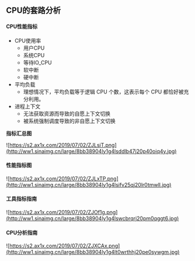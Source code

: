 ## CPU的套路分析

#### CPU性能指标

+ CPU使用率
  + 用户CPU
  + 系统CPU
  + 等待IO_CPU
  + 软中断
  + 硬中断
+ 平均负载
  + 理想情况下，平均负载等于逻辑 CPU 个数，这表示每个 CPU 都恰好被充分利用。
+ 进程上下文
  + 无法获取资源而导致的自愿上下文切换
  + 被系统强制调度导致的非自愿上下文切换

**指标汇总图**

![https://s2.ax1x.com/2019/07/02/ZJLsiT.png](http://ww1.sinaimg.cn/large/8bb38904ly1g4lsddlb47j20p40oiq4y.jpg)

#### 性能指标图

![https://s2.ax1x.com/2019/07/02/ZJLxTP.png](http://ww1.sinaimg.cn/large/8bb38904ly1g4lsifv25qj20lr0tmwll.jpg)

#### 工具指标指南

![https://s2.ax1x.com/2019/07/02/ZJOf1g.png](http://ww1.sinaimg.cn/large/8bb38904ly1g4lswcbrqrj20pm0qggt6.jpg)

#### CPU分析指南

![https://s2.ax1x.com/2019/07/02/ZJXCAx.png](http://ww1.sinaimg.cn/large/8bb38904ly1g4lt0wrthhj20pe0sywgm.jpg)